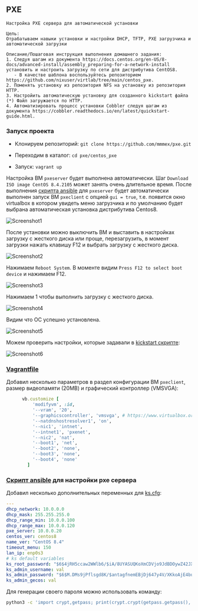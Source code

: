 ## PXE

```
Настройка PXE сервера для автоматической установки

Цель:
Отрабатываем навыки установки и настройки DHCP, TFTP, PXE загрузчика и автоматической загрузки

Описание/Пошаговая инструкция выполнения домашнего задания:
1. Следуя шагам из документа https://docs.centos.org/en-US/8-docs/advanced-install/assembly_preparing-for-a-network-install установить и настроить загрузку по сети для дистрибутива CentOS8.
   - В качестве шаблона воспользуйтесь репозиторием https://github.com/nixuser/virtlab/tree/main/centos_pxe.
2. Поменять установку из репозитория NFS на установку из репозитория HTTP.
3. Настройить автоматическую установку для созданного kickstart файла (*) Файл загружается по HTTP.
4. Автоматизировать процесс установки Cobbler cледуя шагам из документа https://cobbler.readthedocs.io/en/latest/quickstart-guide.html.
```

### Запуск проекта

* Клонируем репозиторий: `git clone https://github.com/mmmex/pxe.git`

* Переходим в каталог: `cd pxe/centos_pxe`

* Запуск: `vagrant up`

Настройка ВМ `pxeserver` будет выполнена автоматически. Шаг `Download ISO image CentOS 8.4.2105` может занять очень длительное время. После выполнения [скрипта ansible](centos_pxe/ansible/provision.yml) для `pxeserver` будет автоматически выполнен запуск ВМ `pxeclient` с опцией `gui = true`, т.е. появится окно virtualbox в котором увидеть меню загрузчика и по умолчанию будет выбрана автоматическая установка дистрибутива Centos8.

![Screenshot1](https://raw.githubusercontent.com/mmmex/pxe/master/screenshots/Screenshot1.png)

После установки можно выключить ВМ и выставить в настройках загрузку с жесткого диска или проще, перезагрузить, в момент загрузки нажать клавишу F12 и выбрать загрузку с жесткого диска.

![Screenshot2](https://raw.githubusercontent.com/mmmex/pxe/master/screenshots/Screenshot2.png)

Нажимаем `Reboot System`. В моменте видим `Press F12 to select boot device` и нажимаем F12.

![Screenshot3](https://raw.githubusercontent.com/mmmex/pxe/master/screenshots/Screenshot3.png)

Нажимаем 1 чтобы выполнить загрузку с жесткого диска.

![Screenshot4](https://raw.githubusercontent.com/mmmex/pxe/master/screenshots/Screenshot4.png)

Видим что ОС успешно установлена.

![Screenshot5](https://raw.githubusercontent.com/mmmex/pxe/master/screenshots/Screenshot5.png)

Можем проверить настройки, которые задавали в [kickstart скрипте](centos_pxe/ansible/templates/ks.j2):

![Screenshot6](https://raw.githubusercontent.com/mmmex/pxe/master/screenshots/Screenshot6.png)

### [Vagrantfile](centos_pxe/Vagrantfile)

Добавил несколько параметров в раздел конфигурации ВМ `pxeclient`, размер видеопамяти (20MB) и графический контроллер (VMSVGA):

```ruby
      vb.customize [
          'modifyvm', :id,
          '--vram', '20',
          '--graphicscontroller', 'vmsvga', # https://www.virtualbox.org/manual/ch08.html#vboxmanage-modifyvm
          '--natdnshostresolver1', 'on',
          '--nic1', 'intnet',
          '--intnet1', 'pxenet',
          '--nic2', 'nat',
          '--boot1', 'net',
          '--boot2', 'none',
          '--boot3', 'none',
          '--boot4', 'none'
        ]
```

### [Скрипт ansible](centos_pxe/ansible/provision.yml) для настройки pxe сервера

Добавил несколько дополнительных переменных для [ks.cfg](centos_pxe/ansible/templates/ks.j2):

```yml
---
dhcp_network: 10.0.0.0
dhcp_mask: 255.255.255.0
dhcp_range_min: 10.0.0.100
dhcp_range_max: 10.0.0.120
pxe_server: 10.0.0.20
centos_ver: centos8
name_ver: "CentOS 8.4"
timeout_menu: 150
lan_ip: enp0s3
# ks default variables
ks_root_password: "$6$4jRH5ccaw2WWlb6/$iA/8UYASUQKoXmCDVjo9JdBDOywZ42JXQnRJXN1BbbUF4xvBMj9VDV2g22/vVpqEz/CMBngv23HYH0/gFLcYW."
ks_admin_username: val
ks_admin_password: "$6$M.DMs9jPflsgd8K/$antagfnemEBjDj647y4V/XKkoAjE4buB9NSR.NML/hS84gtHN771/Spbw8Z2z5EJZ.WMJSbDtF07yuaVGrcdP."
ks_admin_gecos: val
```

Для генерации своего пароля можно использовать команду:

```bash
python3 -c 'import crypt,getpass; print(crypt.crypt(getpass.getpass(), crypt.mksalt(crypt.METHOD_SHA512)))'
```